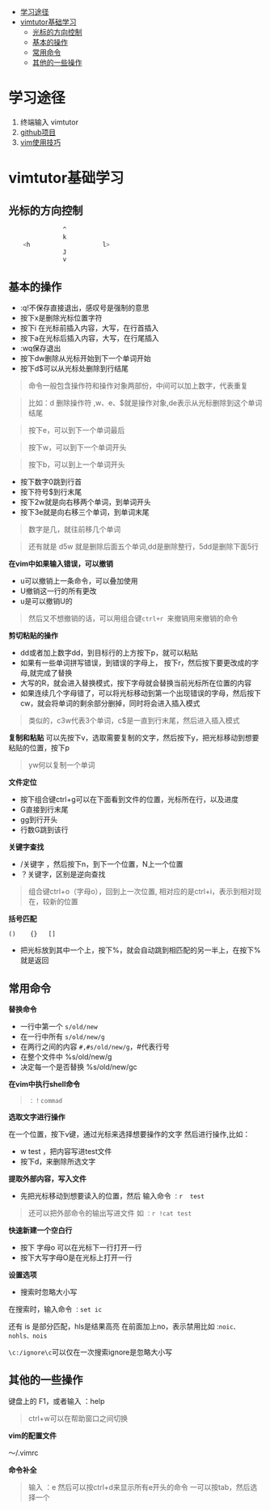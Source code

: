 - [学习途径](#学习途径)
- [vimtutor基础学习](#vimtutor基础学习)
  - [光标的方向控制](#光标的方向控制)
  - [基本的操作](#基本的操作)
  - [常用命令](#常用命令)
  - [其他的一些操作](#其他的一些操作)
# 学习途径
1. 终端输入 vimtutor
2. [github项目](https://github.com/dofy/learn-vim)
3. [vim使用技巧](./Vim实用技巧（第2版）.pdf)
# vimtutor基础学习
## 光标的方向控制
 ```sh
                ^ 
                k     
     <h                    l>  
                J 
                v
```
## 基本的操作
- :q!不保存直接退出，感叹号是强制的意思 
- 按下x是删除光标位置字符 
- 按下i 在光标前插入内容，大写，在行首插入 
- 按下a在光标后插入内容，大写，在行尾插入 
- :wq保存退出 
- 按下dw删除从光标开始到下一个单词开始 
- 按下d$可以从光标处删除到行结尾 

> 命令一般包含操作符和操作对象两部份，中间可以加上数字，代表重复  

> 比如：d 删除操作符 ,w、e、$就是操作对象,de表示从光标删除到这个单词结尾
 
>按下e，可以到下一个单词最后
 
>按下w，可以到下一个单词开头

>按下b，可以到上一个单词开头
- 按下数字0跳到行首 
- 按下符号$到行末尾 
- 按下2w就是向右移两个单词，到单词开头 
- 按下3e就是向右移三个单词，到单词末尾

  
>数字是几，就往前移几个单词

>还有就是 d5w 就是删除后面五个单词,dd是删除整行，5dd是删除下面5行 

**在vim中如果输入错误，可以撤销**

- u可以撤销上一条命令，可以叠加使用 
- U撤销这一行的所有更改 
- u是可以撤销U的 
> 然后又不想撤销的话，可以用组合键`ctrl+r `来撤销用来撤销的命令 

**剪切粘贴的操作** 
- dd或者加上数字dd，到目标行的上方按下p，就可以粘贴 
- 如果有一些单词拼写错误，到错误的字母上， 
按下r，然后按下要更改成的字母,就完成了替换
- 大写的R，就会进入替换模式，按下字母就会替换当前光标所在位置的内容 
- 如果连续几个字母错了，可以将光标移动到第一个出现错误的字母，然后按下cw，就会将单词的剩余部分删掉，同时将会进入插入模式 
> 类似的，c3w代表3个单词，c$是一直到行末尾，然后进入插入模式 

**复制和粘贴** 
可以先按下v，选取需要复制的文字，然后按下y，把光标移动到想要粘贴的位置，按下p 
> yw何以复制一个单词

**文件定位**

- 按下组合键ctrl+g可以在下面看到文件的位置，光标所在行，以及进度 
- G直接到行末尾 
- gg到行开头 
- 行数G跳到该行 

**关键字查找** 

- /关键字       ，然后按下n，到下一个位置，N上一个位置 
- ？关键字，区别是逆向查找
 
> 组合键ctrl+o（字母o），回到上一次位置, 相对应的是ctrl+i，表示到相对现在，较新的位置 

**括号匹配** 

`()    {}   []` 

- 把光标放到其中一个上，按下%，就会自动跳到相匹配的另一半上，在按下%就是返回 

## 常用命令
**替换命令**

- 一行中第一个   `s/old/new` 
- 在一行中所有   `s/old/new/g` 
- 在两行之间的内容 `#,#s/old/new/g`，#代表行号 
- 在整个文件中  %s/old/new/g 
- 决定每一个是否替换 %s/old/new/gc
 
**在vim中执行shell命令** 

> `：！commad` 

**选取文字进行操作** 

在一个位置，按下v键，通过光标来选择想要操作的文字 
然后进行操作,比如： 
- w test ，把内容写进test文件 
- 按下d，来删除所选文字 

**提取外部内容，写入文件**

- 先把光标移动到想要读入的位置，然后 
输入命令   `：r  test` 
 
> 还可以把外部命令的输出写进文件 
>如  `：r !cat test`

**快速新建一个空白行** 

- 按下 字母o 可以在光标下一行打开一行 
- 按下大写字母O是在光标上打开一行 
 
**设置选项** 
- 搜索时忽略大小写
 
在搜索时，输入命令  `：set ic` 

还有 is 是部分匹配，hls是结果高亮 
在前面加上no，表示禁用比如 :`noic、nohls、nois` 

`\c:/ignore\c`可以仅在一次搜索ignore是忽略大小写 

## 其他的一些操作
键盘上的 F1，或者输入  ：help 

>ctrl+w可以在帮助窗口之间切换 

**vim的配置文件** 

～/.vimrc 

**命令补全** 

>输入  ：e 
>然后可以按ctrl+d来显示所有e开头的命令 
>一可以按tab，然后选择一个